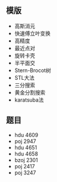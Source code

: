 ## 模版
* 高斯消元
* 快速傅立叶变换
* 高精度
* 最近点对
* 旋转卡壳
* 半平面交
* Stern-Brocot树
* STL大法
* 三分搜索
* 黄金分割搜索
* karatsuba法

## 题目
* hdu 4609
* poj 2947
* hdu 4651
* hdu 4658
* bzoj 2301
* poj 2417
* poj 3247
